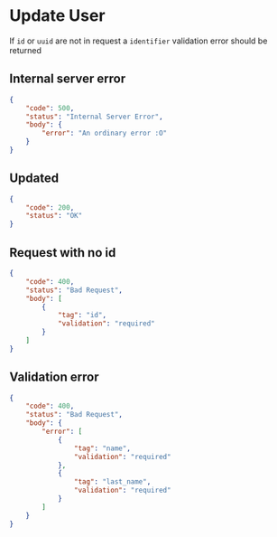 # Update User

If `id` or `uuid` are not in request a `identifier` validation error should be returned

## Internal server error

```JSON
{
    "code": 500,
    "status": "Internal Server Error",
    "body": {
        "error": "An ordinary error :O"
    }
}
```

## Updated

```JSON
{
    "code": 200,
    "status": "OK"
}
```

## Request with no id

```JSON
{
    "code": 400,
    "status": "Bad Request",
    "body": [
        {
            "tag": "id",
            "validation": "required"
        }
    ]
}
```

## Validation error

```JSON
{
    "code": 400,
    "status": "Bad Request",
    "body": {
        "error": [
            {
                "tag": "name",
                "validation": "required"
            },
            {
                "tag": "last_name",
                "validation": "required"
            }
        ]
    }
}
```
